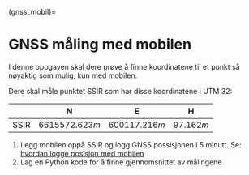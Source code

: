 (gnss_mobil)=
# GNSS måling med mobilen

I denne oppgaven skal dere prøve å finne koordinatene til et punkt så nøyaktig som mulig, kun med mobilen.

Dere skal måle punktet SSIR som har disse koordinatene i UTM 32:

| | N | E | H |
|---|---|---|---|
| SSIR | $6615572.623m$ | $600117.216m$ | $97.162m$ |

1. Legg mobilen oppå SSIR og logg GNSS possisjonen i 5 minutt. Se: [hvordan logge posisjon med mobilen](../bruksanvisninger/gnss_mobil.html)
2. Lag en Python kode for å finne gjennomsnittet av målingene
